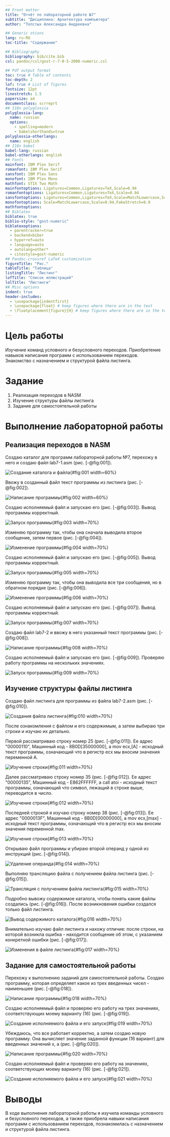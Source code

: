 ```yaml
---
## Front matter
title: "Отчёт по лабораторной работе №7"
subtitle: "Дисциплина: Архитектура компьютера"
author: "Толстых Александра Андреевна"

## Generic otions
lang: ru-RU
toc-title: "Содержание"

## Bibliography
bibliography: bib/cite.bib
csl: pandoc/csl/gost-r-7-0-5-2008-numeric.csl

## Pdf output format
toc: true # Table of contents
toc-depth: 2
lof: true # List of figures
fontsize: 12pt
linestretch: 1.5
papersize: a4
documentclass: scrreprt
## I18n polyglossia
polyglossia-lang:
  name: russian
  options:
	- spelling=modern
	- babelshorthands=true
polyglossia-otherlangs:
  name: english
## I18n babel
babel-lang: russian
babel-otherlangs: english
## Fonts
mainfont: IBM Plex Serif
romanfont: IBM Plex Serif
sansfont: IBM Plex Sans
monofont: IBM Plex Mono
mathfont: STIX Two Math
mainfontoptions: Ligatures=Common,Ligatures=TeX,Scale=0.94
romanfontoptions: Ligatures=Common,Ligatures=TeX,Scale=0.94
sansfontoptions: Ligatures=Common,Ligatures=TeX,Scale=MatchLowercase,Scale=0.94
monofontoptions: Scale=MatchLowercase,Scale=0.94,FakeStretch=0.9
mathfontoptions:
## Biblatex
biblatex: true
biblio-style: "gost-numeric"
biblatexoptions:
  - parentracker=true
  - backend=biber
  - hyperref=auto
  - language=auto
  - autolang=other*
  - citestyle=gost-numeric
## Pandoc-crossref LaTeX customization
figureTitle: "Рис."
tableTitle: "Таблица"
listingTitle: "Листинг"
lofTitle: "Список иллюстраций"
lolTitle: "Листинги"
## Misc options
indent: true
header-includes:
  - \usepackage{indentfirst}
  - \usepackage{float} # keep figures where there are in the text
  - \floatplacement{figure}{H} # keep figures where there are in the text
---
```


# Цель работы

Изучение команд условного и безусловного переходов. Приобретение навыков написания
программ с использованием переходов. Знакомство с назначением и структурой файла
листинга.

# Задание

1. Реализация переходов в NASM
2. Изучение структуры файлы листинга
3. Задание для самостоятельной работы

# Выполнение лабораторной работы

## Реализация переходов в NASM

Создаю каталог для программ лабораторной работы №7, перехожу в него и создаю файл lab7-1.asm (рис. [-@fig:001]).

![Создание каталога и файла](image/img1.jpeg){#fig:001 width=60%}

Ввожу в созданный файл текст программы из листинга (рис. [-@fig:002]).

![Написание программы](image/img2.jpeg){#fig:002 width=60%}

Создаю исполняемый файл и запускаю его (рис. [-@fig:003]). Вывод программы корректный.

![Запуск программы](image/img3.jpeg){#fig:003 width=70%}

Изменяю программу так, чтобы она сначала выводила второе сообщение, затем первое (рис. [-@fig:004]).

![Изменение программы](image/img4.jpeg){#fig:004 width=70%}

Создаю исполняемый файл и запускаю его (рис. [-@fig:005]). Вывод программы корректный.

![Запуск программы](image/img5.jpeg){#fig:005 width=70%}

Изменяю программу так, чтобы она выводила все три сообщения, но в обратном порядке (рис. [-@fig:006]).

![Изменение программы](image/img6.jpeg){#fig:006 width=70%}

Создаю исполняемый файл и запускаю его (рис. [-@fig:007]). Вывод программы корректный.

![Запуск программы](image/img7.jpeg){#fig:007 width=70%}

Создаю файл lab7-2 и ввожу в него указанный текст программы (рис. [-@fig:008]).

![Написание программы](image/img8.jpeg){#fig:008 width=70%}

Создаю исполняемый файл и запускаю его (рис. [-@fig:009]). Проверяю работу программы на нескольких значениях.

![Запуск программы](image/img9.jpeg){#fig:009 width=70%}

## Изучение структуры файлы листинга

Создаю файл листинга для программы из файла lab7-2.asm (рис. [-@fig:010]).

![Создания файла листинга](image/img10.jpeg){#fig:010 width=70%}

После ознакомления с файлом и его содержимым, а затем выбираю три строки и изучаю их детально.

Первой рассматриваю строку номер 25 (рис. [-@fig:011]). Ее адрес "00000110", Машинный код - 8B0D[35000000], а mov ecx,[A] - исходный текст программы, означающий что в регистр ecx мы вносим значения переменной A. 

![Изучение строки](image/img11.jpeg){#fig:011 width=70%}

Далее рассматриваю строку номер 35 (рис. [-@fig:012]). Ее адрес "00000135", Машинный код - E862FFFFFF, а call atoi - исходный текст программы, означающий что символ, лежащий в строке выше, переводится в число. 

![Изучение строки](image/img12.jpeg){#fig:012 width=70%}

Последней строкой я изучаю строку номер 38 (рис. [-@fig:013]). Ее адрес "0000013F", Машинный код - 8B0D[00000000], а mov ecx,[max] - исходный текст программы, означающий что в регистр ecx мы вносим значения переменной max. 

![Изучение строки](image/img13.jpeg){#fig:013 width=70%}

Открываю файл программы и убираю второй операнд у одной из инструкций (рис. [-@fig:014]).

![Удаление операнда](image/img14.jpeg){#fig:014 width=70%}

Выполняю трансляцию файла с получением файла листинга (рис. [-@fig:015]).

![Трансляция с получением файла листинга](image/img15.jpeg){#fig:015 width=70%}

Подробно вывожу содержимое каталога, чтобы понять какие файлы создались (рис. [-@fig:016]). После возникновения ошибки создался только файл листинга.

![Вывод содержимого каталога](image/img16.jpeg){#fig:016 width=70%}

Внимательно изучаю файл листинга и нахожу отличие: после строки, на которой возникла ошибка - находится сообщение об этом, с указанием конкретной ошибки (рис. [-@fig:017]).

![Изменения в файле листинга](image/img17.jpeg){#fig:017 width=70%}


## Задание для самостоятельной работы

Перехожу к выполнению заданий для самостоятельной работы. Создаю программу, которая определяет какое из трех введенных чисел - наименьшее (рис. [-@fig:018]).

![Написание программы](image/img18.jpeg){#fig:018 width=70%}

Создаю исполняемый файл и проверяю его работу на трех значениях, соответствующих моему варианту (16) (рис. [-@fig:019]).

![Создание исполняемого файла и его запуск](image/img19.jpeg){#fig:019 width=70%}

Убеждаюсь, что все работает корректно, а затем создаю новую программу. Она вычисляет значение заданной функции (16 вариант) для введенных значений x, a (рис. [-@fig:020]).

![Написание программы](image/img20.jpeg){#fig:020 width=70%}

Создаю исполняемый файл и проверяю его работу на значениях, соответствующих моему варианту (16) (рис. [-@fig:021]).

![Создание исполняемого файла и его запуск](image/img21.jpeg){#fig:021 width=70%}

# Выводы

В ходе выполнения лабораторной работы я изучила команды условного и безусловного переходов, а также приобрела навыки написания программ с использованием переходов, познакомилась с назначением и структурой файла листинга.
